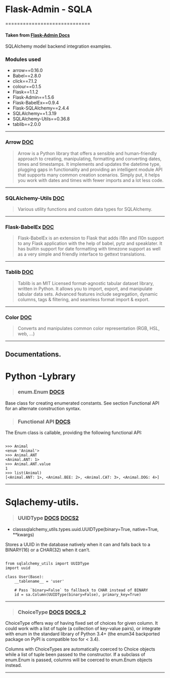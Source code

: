 # Flask-Admin - SQLA 
=============================

#### Taken from [Flask-Admin Docs](#https://github.com/flask-admin/flask-admin/tree/master/examples/sqla)


SQLAlchemy model backend integration examples.

### Modules used

- arrow==0.16.0
- Babel==2.8.0
- click==7.1.2
- colour==0.1.5
- Flask==1.1.2
- Flask-Admin==1.5.6
- Flask-BabelEx==0.9.4
- Flask-SQLAlchemy==2.4.4
- SQLAlchemy==1.3.19
- SQLAlchemy-Utils==0.36.8
- tablib==2.0.0

----------------------------------

### Arrow [DOC](#https://arrow.readthedocs.io/en/stable/)

> Arrow is a Python library that offers a sensible and human-friendly approach to creating, manipulating, formatting and converting dates, times and timestamps. It implements and updates the datetime type, plugging gaps in functionality and providing an intelligent module API that supports many common creation scenarios. Simply put, it helps you work with dates and times with fewer imports and a lot less code.


----------------------------------

### SQLAlchemy-Utils [DOC](#https://sqlalchemy-utils.readthedocs.io/en/latest/installation.html)

> Various utility functions and custom data types for SQLAlchemy.

----------------------------------

### Flask-BabelEx [DOC](#https://pythonhosted.org/Flask-BabelEx/)

> Flask-BabelEx is an extension to Flask that adds i18n and l10n support to any Flask application with the help of babel, pytz and speaklater. It has builtin support for date formatting with timezone support as well as a very simple and friendly interface to gettext translations.

----------------------------------

### Tablib [DOC](#https://tablib.readthedocs.io/en/stable/#:~:text=Tablib%20is%20an%20MIT%20Licensed,and%20seamless%20format%20import%20%26%20export.)

> Tablib is an MIT Licensed format-agnostic tabular dataset library, written in Python. It allows you to import, export, and manipulate tabular data sets. Advanced features include segregation, dynamic columns, tags & filtering, and seamless format import & export.

----------------------------------

### Color [DOC](#https://pypi.org/project/colour/)

> Converts and manipulates common color representation (RGB, HSL, web, …)

----------------------------------


## Documentations.

# Python -Lybrary

> ### enum.Enum [DOCS](#https://docs.python.org/3/library/enum.html#enum.Enum)

Base class for creating enumerated constants. See section Functional API for an alternate construction syntax.

> ### Functional API [DOCS](#https://docs.python.org/3/library/enum.html#functional-api)

The Enum class is callable, providing the following functional API:

```

>>> Animal
<enum 'Animal'>
>>> Animal.ANT
<Animal.ANT: 1>
>>> Animal.ANT.value
1
>>> list(Animal)
[<Animal.ANT: 1>, <Animal.BEE: 2>, <Animal.CAT: 3>, <Animal.DOG: 4>]

```


----------------------------------

# Sqlachemy-utils.

>### UUIDType [DOCS](#https://sqlalchemy-utils.readthedocs.io/en/latest/data_types.html#module-sqlalchemy_utils.types.uuid) [DOCS2](#https://sqlalchemy-utils.readthedocs.io/en/latest/_modules/sqlalchemy_utils/types/uuid.html)

- classsqlalchemy_utils.types.uuid.UUIDType(binary=True, native=True, **kwargs)

Stores a UUID in the database natively when it can and falls back to a BINARY(16) or a CHAR(32) when it can’t.

```

from sqlalchemy_utils import UUIDType
import uuid

class User(Base):
    __tablename__ = 'user'

    # Pass `binary=False` to fallback to CHAR instead of BINARY
    id = sa.Column(UUIDType(binary=False), primary_key=True)

```


----------------------------------

> ### ChoiceType [DOCS](#https://sqlalchemy-utils.readthedocs.io/en/latest/data_types.html?highlight=ChoiceType#module-sqlalchemy_utils.types.choice) [DOCS_2](#https://sqlalchemy-utils.readthedocs.io/en/latest/_modules/sqlalchemy_utils/types/choice.html#ChoiceType)

ChoiceType offers way of having fixed set of choices for given column. It could work with a list of tuple (a collection of key-value pairs), or integrate with enum in the standard library of Python 3.4+ (the enum34 backported package on PyPI is compatible too for < 3.4).

Columns with ChoiceTypes are automatically coerced to Choice objects while a list of tuple been passed to the constructor. If a subclass of enum.Enum is passed, columns will be coerced to enum.Enum objects instead.

----------------------------------